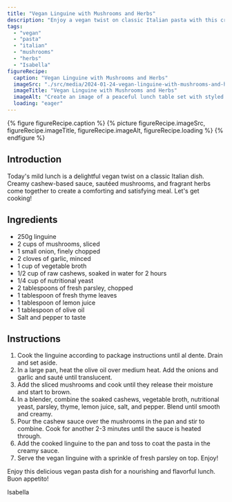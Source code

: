 ```yaml
---
title: "Vegan Linguine with Mushrooms and Herbs"
description: "Enjoy a vegan twist on classic Italian pasta with this creamy linguine dish. Sautéed mushrooms and fragrant herbs are combined with a cashew-based sauce for a comforting and flavorful lunch."
tags:
  - "vegan"
  - "pasta"
  - "italian"
  - "mushrooms"
  - "herbs"
  - "Isabella"
figureRecipe: 
  caption: "Vegan Linguine with Mushrooms and Herbs"
  imageSrc: "./src/media/2024-01-24-vegan-linguine-with-mushrooms-and-herbs-8259.png"
  imageTitle: "Vegan Linguine with Mushrooms and Herbs"
  imageAlt: "Create an image of a peaceful lunch table set with styled elegance, on which there's a plate of vegan linguine. The pasta is filled with mushrooms and herbs, glazed by a creamy cashew sauce. Sautéed mushrooms introduce an earthy aspect to the meal. Herbs such as fresh parsley and thyme sprinkled on top provide a lively contrast of green. Besides the plate, wooden utensils lay on soft linens. There's a glass of lemon-infused water that serves as a refreshing side beverage. The scene is lit up by natural light coming in through a window, bathing the setting in a tender, welcoming glow."
  loading: "eager"
---
```


{% figure figureRecipe.caption %}
{% picture figureRecipe.imageSrc, figureRecipe.imageTitle, figureRecipe.imageAlt, figureRecipe.loading %}
{% endfigure %}

## Introduction

Today's mild lunch is a delightful vegan twist on a classic Italian dish. Creamy cashew-based sauce, sautéed mushrooms, and fragrant herbs come together to create a comforting and satisfying meal. Let's get cooking!

## Ingredients

- 250g linguine
- 2 cups of mushrooms, sliced
- 1 small onion, finely chopped
- 2 cloves of garlic, minced
- 1 cup of vegetable broth
- 1/2 cup of raw cashews, soaked in water for 2 hours
- 1/4 cup of nutritional yeast
- 2 tablespoons of fresh parsley, chopped
- 1 tablespoon of fresh thyme leaves
- 1 tablespoon of lemon juice
- 1 tablespoon of olive oil
- Salt and pepper to taste

## Instructions

1. Cook the linguine according to package instructions until al dente. Drain and set aside.
2. In a large pan, heat the olive oil over medium heat. Add the onions and garlic and sauté until translucent.
3. Add the sliced mushrooms and cook until they release their moisture and start to brown.
4. In a blender, combine the soaked cashews, vegetable broth, nutritional yeast, parsley, thyme, lemon juice, salt, and pepper. Blend until smooth and creamy.
5. Pour the cashew sauce over the mushrooms in the pan and stir to combine. Cook for another 2-3 minutes until the sauce is heated through.
6. Add the cooked linguine to the pan and toss to coat the pasta in the creamy sauce.
7. Serve the vegan linguine with a sprinkle of fresh parsley on top. Enjoy!

Enjoy this delicious vegan pasta dish for a nourishing and flavorful lunch. Buon appetito!

Isabella

